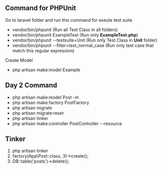 ## Command for PHPUnit
Go to laravel folder and run this command for exeute test suite
- vendor/bin/phpunit (Run all Test Class in all folders)
- vendor/bin/phpunit ExampleTest  (Run only **ExampleTest.php**)
- vendor/bin/phpunit --testsuite=Unit (Run only Test Class in **Unit** folder)
- vendor/bin/phpunit --filter=test_normal_case (Run only test case that match this regular expression)

Create Model
- php artisan make:model Example


## Day 2 Command
- php artisan make:model Post -m
- php artisan make:factory PostFactory
- php artisan migrate
- php artisan migrate:reset
- php artisan tinker
- php artisan make:controller PostController --resource

## Tinker
1. php artisan tinker
2. factory(App\Post::class, 3)->create();
3. DB::table('posts')->delete();